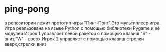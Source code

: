 # ping-pong
в репозитории лежит прототип игры "Пинг-Понг".Это мультиплеер игра.
Игра реальзована на языке Python с помощью библиотеки Pygame и её модулей
Игрок 1 управляет левой ракетой с помощью клавиш "S" - вниз,"W" - вверх.Игрок 2 управляет с помощью клавиш стрелки вверх,стрелки вниз
